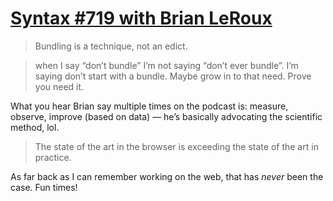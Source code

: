 # [Syntax #719 with Brian LeRoux](https://syntax.fm/show/719/fullstack-typescript-apps-with-no-build-step-with-brian-leroux)

> Bundling is a technique, not an edict. 

> when I say “don’t bundle” I’m not saying “don’t ever bundle”. I’m saying don’t start with a bundle. Maybe grow in to that need. Prove you need it.

What you hear Brian say multiple times on the podcast is: measure, observe, improve (based on data) — he’s basically  advocating the scientific method, lol. 

> The state of the art in the browser is exceeding the state of the art in practice. 

As far back as I can remember working on the web, that has _never_ been the case. Fun times!